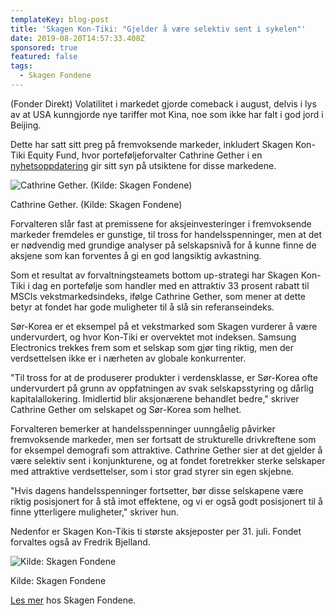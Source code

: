 ```yaml
---
templateKey: blog-post
title: 'Skagen Kon-Tiki: "Gjelder å være selektiv sent i sykelen"'
date: 2019-08-20T14:57:33.408Z
sponsored: true
featured: false
tags:
  - Skagen Fondene
---
```

(Fonder Direkt) Volatilitet i markedet gjorde comeback i august, delvis i lys av at USA kunngjorde nye tariffer mot Kina, noe som ikke har falt i god jord i Beijing.



Dette har satt sitt preg på fremvoksende markeder, inkludert Skagen Kon-Tiki Equity Fund, hvor porteføljeforvalter Cathrine Gether i en [nyhetsoppdatering](https://skagenfondene.no/topic/emerging-markets/what-next-for-emerging-market-growth/) gir sitt syn på utsiktene for disse markedene.

![Cathrine Gether. (Kilde: Skagen Fondene)](/img/skagen19aug.png)

<span class="image-caption">Cathrine Gether. (Kilde: Skagen Fondene)</span>

Forvalteren slår fast at premissene for aksjeinvesteringer i fremvoksende markeder fremdeles er gunstige, til tross for handelsspenninger, men at det er nødvendig med grundige analyser på selskapsnivå for å kunne finne de aksjene som kan forventes å gi en god langsiktig avkastning.



Som et resultat av forvaltningsteamets bottom up-strategi har Skagen Kon-Tiki i dag en portefølje som handler med en attraktiv 33 prosent rabatt til MSCIs vekstmarkedsindeks, ifølge Cathrine Gether, som mener at dette betyr at fondet har gode muligheter til å slå sin referanseindeks.



Sør-Korea er et eksempel på et vekstmarked som Skagen vurderer å være undervurdert, og hvor Kon-Tiki er overvektet mot indeksen. Samsung Electronics trekkes frem som et selskap som gjør ting riktig, men der verdsettelsen ikke er i nærheten av globale konkurrenter.



"Til tross for at de produserer produkter i verdensklasse, er Sør-Korea ofte undervurdert på grunn av oppfatningen av svak selskapsstyring og dårlig kapitalallokering. Imidlertid blir aksjonærene behandlet bedre," skriver Cathrine Gether om selskapet og Sør-Korea som helhet.



Forvalteren bemerker at handelsspenninger uunngåelig påvirker fremvoksende markeder, men ser fortsatt de strukturelle drivkreftene som for eksempel demografi som attraktive. Cathrine Gether sier at det gjelder å være selektiv sent i konjunkturene, og at fondet foretrekker sterke selskaper med attraktive verdsettelser, som i stor grad styrer sin egen skjebne.



"Hvis dagens handelsspenninger fortsetter, bør disse selskapene være riktig posisjonert for å stå imot effektene, og vi er også godt posisjonert til å finne ytterligere muligheter," skriver hun.



Nedenfor er Skagen Kon-Tikis ti største aksjeposter per 31. juli. Fondet forvaltes også av Fredrik Bjelland.

![Kilde: Skagen Fondene](/img/skagen19aug2.png)

<span class="image-caption">Kilde: Skagen Fondene</span>

[Les mer](https://skagenfondene.no/) hos Skagen Fondene.
